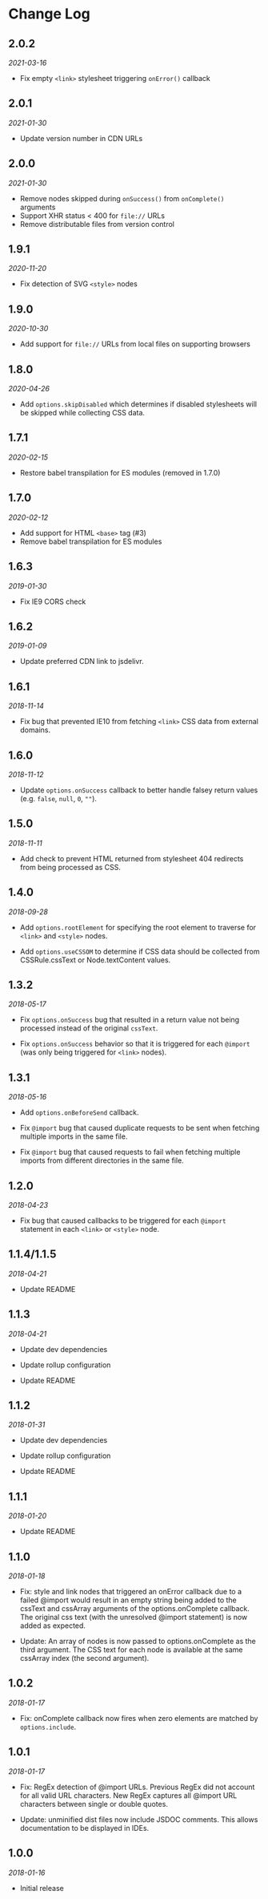 # Change Log

## 2.0.2

*2021-03-16*

- Fix empty `<link>` stylesheet triggering `onError()` callback

## 2.0.1

*2021-01-30*

- Update version number in CDN URLs

## 2.0.0

*2021-01-30*

- Remove nodes skipped during `onSuccess()` from `onComplete()` arguments
- Support XHR status < 400 for `file://` URLs
- Remove distributable files from version control

## 1.9.1

*2020-11-20*

- Fix detection of SVG `<style>` nodes

## 1.9.0

*2020-10-30*

- Add support for `file://` URLs from local files on supporting browsers

## 1.8.0

*2020-04-26*

- Add `options.skipDisabled` which determines if disabled stylesheets will be
  skipped while collecting CSS data.

## 1.7.1

*2020-02-15*

- Restore babel transpilation for ES modules (removed in 1.7.0)

## 1.7.0

*2020-02-12*

- Add support for HTML `<base>` tag (#3)
- Remove babel transpilation for ES modules

## 1.6.3

*2019-01-30*

- Fix IE9 CORS check

## 1.6.2

*2019-01-09*

- Update preferred CDN link to jsdelivr.

## 1.6.1

*2018-11-14*

- Fix bug that prevented IE10 from fetching `<link>` CSS data from external
  domains.

## 1.6.0

*2018-11-12*

- Update `options.onSuccess` callback to better handle falsey return values
  (e.g. `false`, `null`, `0`, `""`).

## 1.5.0

*2018-11-11*

- Add check to prevent HTML returned from stylesheet 404 redirects from being
  processed as CSS.

## 1.4.0

*2018-09-28*

- Add `options.rootElement` for specifying the root element to traverse for
  `<link>` and `<style>` nodes.

- Add `options.useCSSOM` to determine if CSS data should be collected from
  CSSRule.cssText or Node.textContent values.

## 1.3.2

*2018-05-17*

- Fix `options.onSuccess` bug that resulted in a return value not being
  processed instead of the original `cssText`.

- Fix `options.onSuccess` behavior so that it is triggered for each `@import`
  (was only being triggered for `<link>` nodes).

## 1.3.1

*2018-05-16*

- Add `options.onBeforeSend` callback.

- Fix `@import` bug that caused duplicate requests to be sent when fetching
  multiple imports in the same file.

- Fix `@import` bug that caused requests to fail when fetching multiple
  imports from different directories in the same file.

## 1.2.0

*2018-04-23*

- Fix bug that caused callbacks to be triggered for each `@import` statement
  in each `<link>` or `<style>` node.

## 1.1.4/1.1.5

*2018-04-21*

- Update README

## 1.1.3

*2018-04-21*

- Update dev dependencies

- Update rollup configuration

- Update README

## 1.1.2

*2018-01-31*

- Update dev dependencies

- Update rollup configuration

- Update README

## 1.1.1

*2018-01-20*

- Update README

## 1.1.0

*2018-01-18*

- Fix: style and link nodes that triggered an onError callback due to a failed
  @import would result in an empty string being added to the cssText and
  cssArray arguments of the options.onComplete callback. The original css text
  (with the unresolved @import statement) is now added as expected.

- Update: An array of nodes is now passed to options.onComplete as the third
  argument. The CSS text for each node is available at the same cssArray index
  (the second argument).

## 1.0.2

*2018-01-17*

- Fix: onComplete callback now fires when zero elements are matched by
  `options.include`.

## 1.0.1

*2018-01-17*

- Fix: RegEx detection of @import URLs. Previous RegEx did not account for all
  valid URL characters. New RegEx captures all @import URL characters between
  single or double quotes.

- Update: unminified dist files now include JSDOC comments. This allows
  documentation to be displayed in IDEs.

## 1.0.0

*2018-01-16*

- Initial release
